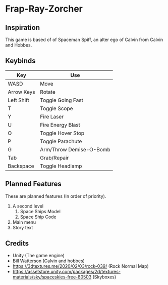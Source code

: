 # Frap-Ray-Zorcher

## Inspiration
This game is based of of Spaceman Spiff, an alter ego of Calvin from Calvin and Hobbes.

## Keybinds
|Key       |Use                    |
|----------|-----------------------|
|WASD      |Move                   |
|Arrow Keys|Rotate                 |
|Left Shift|Toggle Going Fast      |
|T         |Toggle Scope           |
|Y         |Fire Laser             |
|U         |Fire Energy Blast      |
|O         |Toggle Hover Stop      |
|P         |Toggle Parachute       |
|G         |Arm/Throw Demise-O-Bomb|
|Tab       |Grab/Repair            |
|Backspace |Toggle Headlamp        |

## Planned Features
These are planned features (In order of priority).
 1. A second level
     1. Space Ships Model
     1. Space Ship Code
 1. Main menu
 1. Story text
 

## Credits
 * Unity (The game engine)
 * Bill Watterson (Calvin and hobbes)
 * https://3dtextures.me/2020/02/03/rock-039/ (Rock Normal Map)
 * https://assetstore.unity.com/packages/2d/textures-materials/sky/spaceskies-free-80503 (Skyboxes)
